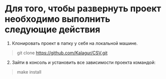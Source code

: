 # Для того, чтобы развернуть проект необходимо выполнить следующие действия


1. Клонировать проект в папку у себя на локальной машине.
> git clone https://github.com/Kalagur/CSV.git

2. Зайти в консоль и установить все зависимости проекта командой:
> make install





